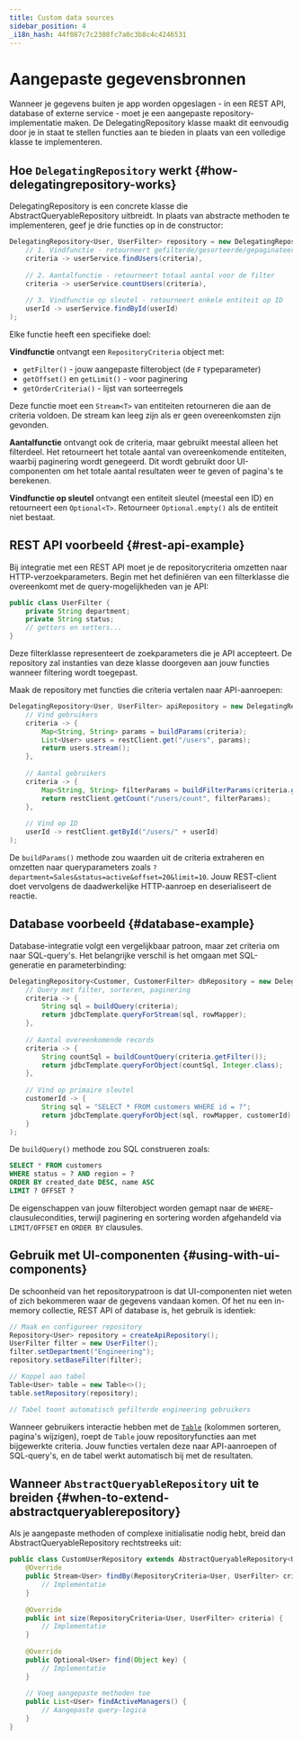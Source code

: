 ```yaml
---
title: Custom data sources
sidebar_position: 4
_i18n_hash: 44f087c7c2308fc7a0c3b8c4c4246531
---
```

<!-- vale off -->
# Aangepaste gegevensbronnen <DocChip chip='since' label='25.02' />
<!-- vale on -->

Wanneer je gegevens buiten je app worden opgeslagen - in een REST API, database of externe service - moet je een aangepaste repository-implementatie maken. De <JavadocLink type="data" location="com/webforj/data/repository/DelegatingRepository" code="true">DelegatingRepository</JavadocLink> klasse maakt dit eenvoudig door je in staat te stellen functies aan te bieden in plaats van een volledige klasse te implementeren.

## Hoe `DelegatingRepository` werkt {#how-delegatingrepository-works}

<JavadocLink type="data" location="com/webforj/data/repository/DelegatingRepository" code="true">DelegatingRepository</JavadocLink> is een concrete klasse die <JavadocLink type="data" location="com/webforj/data/repository/AbstractQueryableRepository" code="true">AbstractQueryableRepository</JavadocLink> uitbreidt. In plaats van abstracte methoden te implementeren, geef je drie functies op in de constructor:

```java
DelegatingRepository<User, UserFilter> repository = new DelegatingRepository<>(
    // 1. Vindfunctie - retourneert gefilterde/gesorteerde/gepaginateerde gegevens
    criteria -> userService.findUsers(criteria),
    
    // 2. Aantalfunctie - retourneert totaal aantal voor de filter
    criteria -> userService.countUsers(criteria),
    
    // 3. Vindfunctie op sleutel - retourneert enkele entiteit op ID
    userId -> userService.findById(userId)
);
```

Elke functie heeft een specifieke doel:

**Vindfunctie** ontvangt een `RepositoryCriteria` object met:
- `getFilter()` - jouw aangepaste filterobject (de `F` typeparameter)
- `getOffset()` en `getLimit()` - voor paginering
- `getOrderCriteria()` - lijst van sorteerregels

Deze functie moet een `Stream<T>` van entiteiten retourneren die aan de criteria voldoen. De stream kan leeg zijn als er geen overeenkomsten zijn gevonden.

**Aantalfunctie** ontvangt ook de criteria, maar gebruikt meestal alleen het filterdeel. Het retourneert het totale aantal van overeenkomende entiteiten, waarbij paginering wordt genegeerd. Dit wordt gebruikt door UI-componenten om het totale aantal resultaten weer te geven of pagina's te berekenen.

**Vindfunctie op sleutel** ontvangt een entiteit sleutel (meestal een ID) en retourneert een `Optional<T>`. Retourneer `Optional.empty()` als de entiteit niet bestaat.

## REST API voorbeeld {#rest-api-example}

Bij integratie met een REST API moet je de repositorycriteria omzetten naar HTTP-verzoekparameters. Begin met het definiëren van een filterklasse die overeenkomt met de query-mogelijkheden van je API:

```java
public class UserFilter {
    private String department;
    private String status;
    // getters en setters...
}
```

Deze filterklasse representeert de zoekparameters die je API accepteert. De repository zal instanties van deze klasse doorgeven aan jouw functies wanneer filtering wordt toegepast.

Maak de repository met functies die criteria vertalen naar API-aanroepen:

```java
DelegatingRepository<User, UserFilter> apiRepository = new DelegatingRepository<>(
    // Vind gebruikers
    criteria -> {
        Map<String, String> params = buildParams(criteria);
        List<User> users = restClient.get("/users", params);
        return users.stream();
    },
    
    // Aantal gebruikers
    criteria -> {
        Map<String, String> filterParams = buildFilterParams(criteria.getFilter());
        return restClient.getCount("/users/count", filterParams);
    },
    
    // Vind op ID
    userId -> restClient.getById("/users/" + userId)
);
```

De `buildParams()` methode zou waarden uit de criteria extraheren en omzetten naar queryparameters zoals `?department=Sales&status=active&offset=20&limit=10`. Jouw REST-client doet vervolgens de daadwerkelijke HTTP-aanroep en deserialiseert de reactie.

## Database voorbeeld {#database-example}

Database-integratie volgt een vergelijkbaar patroon, maar zet criteria om naar SQL-query's. Het belangrijke verschil is het omgaan met SQL-generatie en parameterbinding:

```java
DelegatingRepository<Customer, CustomerFilter> dbRepository = new DelegatingRepository<>(
    // Query met filter, sorteren, paginering
    criteria -> {
        String sql = buildQuery(criteria);
        return jdbcTemplate.queryForStream(sql, rowMapper);
    },
    
    // Aantal overeenkomende records
    criteria -> {
        String countSql = buildCountQuery(criteria.getFilter());
        return jdbcTemplate.queryForObject(countSql, Integer.class);
    },
    
    // Vind op primaire sleutel
    customerId -> {
        String sql = "SELECT * FROM customers WHERE id = ?";
        return jdbcTemplate.queryForObject(sql, rowMapper, customerId);
    }
);
```

De `buildQuery()` methode zou SQL construeren zoals:
```sql
SELECT * FROM customers 
WHERE status = ? AND region = ?
ORDER BY created_date DESC, name ASC
LIMIT ? OFFSET ?
```

De eigenschappen van jouw filterobject worden gemapt naar de `WHERE`-clausulecondities, terwijl paginering en sortering worden afgehandeld via `LIMIT/OFFSET` en `ORDER BY` clausules.

## Gebruik met UI-componenten {#using-with-ui-components}

De schoonheid van het repositorypatroon is dat UI-componenten niet weten of zich bekommeren waar de gegevens vandaan komen. Of het nu een in-memory collectie, REST API of database is, het gebruik is identiek:

```java
// Maak en configureer repository
Repository<User> repository = createApiRepository();
UserFilter filter = new UserFilter();
filter.setDepartment("Engineering");
repository.setBaseFilter(filter);

// Koppel aan tabel
Table<User> table = new Table<>();
table.setRepository(repository);

// Tabel toont automatisch gefilterde engineering gebruikers
```

Wanneer gebruikers interactie hebben met de [`Table`](../../components/table/overview) (kolommen sorteren, pagina's wijzigen), roept de `Table` jouw repositoryfuncties aan met bijgewerkte criteria. Jouw functies vertalen deze naar API-aanroepen of SQL-query's, en de tabel werkt automatisch bij met de resultaten.

## Wanneer `AbstractQueryableRepository` uit te breiden {#when-to-extend-abstractqueryablerepository}

Als je aangepaste methoden of complexe initialisatie nodig hebt, breid dan <JavadocLink type="data" location="com/webforj/data/repository/AbstractQueryableRepository" code="true">AbstractQueryableRepository</JavadocLink> rechtstreeks uit:

```java
public class CustomUserRepository extends AbstractQueryableRepository<User, UserFilter> {
    @Override
    public Stream<User> findBy(RepositoryCriteria<User, UserFilter> criteria) {
        // Implementatie
    }
    
    @Override
    public int size(RepositoryCriteria<User, UserFilter> criteria) {
        // Implementatie
    }
    
    @Override
    public Optional<User> find(Object key) {
        // Implementatie
    }
    
    // Voeg aangepaste methoden toe
    public List<User> findActiveManagers() {
        // Aangepaste query-logica
    }
}
```
